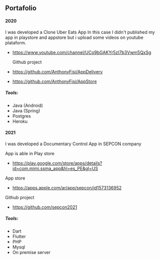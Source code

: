 ## Portafolio

#### 2020

I was developed a Clone Uber Eats App 
In this case I didn't published my app in playstore and appstore but i upload some videos on youtube plataform.

- https://www.youtube.com/channel/UCo9bGAKYr5zI7b3Vwm5QxSg

	Github project

- https://github.com/AnthonyFisi/AppDelivery
- https://github.com/AnthonyFisi/AppStore

##### Tools:

- Java (Android)
- Java (Spring)
- Postgres 
- Heroku



#### 2021

I was developed a Documentary Control App in SEPCON company 

App is able in Play store 
- https://play.google.com/store/apps/details?id=com.mimi.ssma_app&hl=es_PE&gl=US

App store
- https://apps.apple.com/ar/app/sepcon/id1573136952

Github project

- https://github.com/sepcon2021


##### Tools:
- Dart
- Flutter
- PHP
- Mysql
- On premise server
